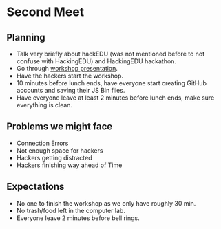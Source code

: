 # Second Meet

## Planning

- Talk very briefly about hackEDU (was not mentioned before to not confuse with
  HackingEDU) and HackingEDU hackathon.
- Go through
  [workshop presentation](https://github.com/SMHS-Programming/club/blob/37ad74038d0eb22fa6810818d2b1f939d2d7360c/meetings/9_21_Meeting_II.pdf).
- Have the hackers start the workshop.
- 10 minutes before lunch ends, have everyone start creating GitHub accounts and
saving their JS Bin files.
- Have everyone leave at least 2 minutes before lunch ends, make sure everything
 is clean.

## Problems we might face

- Connection Errors
- Not enough space for hackers
- Hackers getting distracted
- Hackers finishing way ahead of Time

## Expectations

- No one to finish the workshop as we only have roughly 30 min.
- No trash/food left in the computer lab.
- Everyone leave 2 minutes before bell rings.

